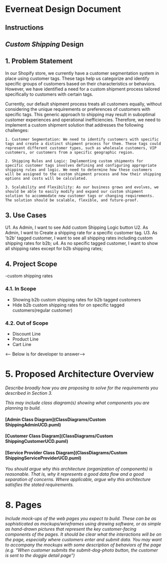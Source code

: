 # Everneat Design Document

## Instructions



## *Custom Shipping* Design

## 1. Problem Statement
  In our Shopify store, we currently have a customer segmentation system in place using customer tags. These tags help us categorize and identify specific groups of customers based on their characteristics or behaviors. However, we have identified a need for a custom shipment process tailored specifically to customers with certain tags.

  Currently, our default shipment process treats all customers equally, without considering the unique requirements or preferences of customers with specific tags. This generic approach to shipping may result in suboptimal customer experiences and operational inefficiencies. Therefore, we need to implement a custom shipment solution that addresses the following challenges:

    1. Customer Segmentation: We need to identify customers with specific tags and create a distinct shipment process for them. These tags could represent different customer types, such as wholesale customers, VIP customers, or customers from a specific geographic region.

    2. Shipping Rules and Logic: Implementing custom shipments for specific customer tags involves defining and configuring appropriate shipping rules and logic. We need to determine how these customers will be assigned to the custom shipment process and how their shipping options and costs will be calculated.
    
    3. Scalability and Flexibility: As our business grows and evolves, we should be able to easily modify and expand our custom shipment solution to accommodate new customer tags or changing requirements. The solution should be scalable, flexible, and future-proof.



## 3. Use Cases

  U1. As Admin, I want to see Add custom Shipping Logic button
  U2.	As Admin, I want to Create a shipping rate for a specific customer tag.
  U3. As 'b2b' tagged customer, I want to see all shipping rates including custom shipping rates for b2b;
  u4. As no specific tagged customer, I want to show all shipping rates except for b2b shipping rates;


## 4. Project Scope

-custom shipping rates

### 4.1. In Scope
- Showing b2b custom shipping rates for b2b tagged customers
- Hide b2b custom shipping rates for on specific tagged customers(regular customer)

### 4.2. Out of Scope

- Discount Line
- Product Line
- Cart Line

<-- Below is for developer to answer-->

# 5. Proposed Architecture Overview

*Describe broadly how you are proposing to solve for the requirements you
described in Section 3.*

*This may include class diagram(s) showing what components you are planning to
build.*
#### [Admin Class Diagram](ClassDiagrams/Custom ShippingAdminUCD.puml)
#### [Customer Class Diagram](ClassDiagrams/Custom ShippingCustomerUCD.puml)
#### [Service Provider Class Diagram](ClassDiagrams/Custom ShippingServiceProviderUCD.puml)

*You should argue why this architecture (organization of components) is
reasonable. That is, why it represents a good data flow and a good separation of
concerns. Where applicable, argue why this architecture satisfies the stated
requirements.*


# 8. Pages

*Include mock-ups of the web pages you expect to build. These can be as
sophisticated as mockups/wireframes using drawing software, or as simple as
hand-drawn pictures that represent the key customer-facing components of the
pages. It should be clear what the interactions will be on the page, especially
where customers enter and submit data. You may want to accompany the mockups
with some description of behaviors of the page (e.g. “When customer submits the
submit-dog-photo button, the customer is sent to the doggie detail page”)*


